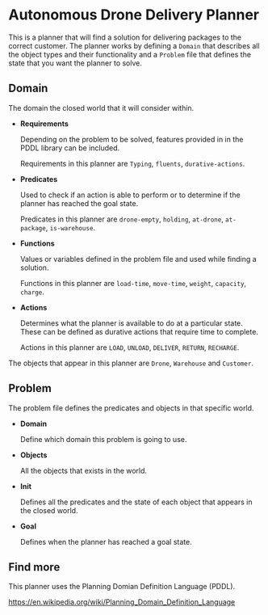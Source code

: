 # Autonomous Drone Delivery Planner
This is a planner that will find a solution for delivering packages to the correct customer.
The planner works by defining a `Domain` that describes all the object types and their functionality and a `Problem` file that defines the state that you want the planner to solve.

## Domain
The domain the closed world that it will consider within.

* **Requirements**

	Depending on the problem to be solved, features provided in in the PDDL library can be included.

	Requirements in this planner are `Typing`, `fluents`, `durative-actions`.

* **Predicates**

	Used to check if an action is able to perform or to determine if the planner has reached the goal state.

	Predicates in this planner are `drone-empty`, `holding`, `at-drone`, `at-package`, `is-warehouse`.

* **Functions**

	Values or variables defined in the problem file and used while finding a solution.

	Functions in this planner are `load-time`, `move-time`, `weight`, `capacity`, `charge`.

* **Actions**

	Determines what the planner is available to do at a particular state.
	These can be defined as durative actions that require time to complete.

	Actions in this planner are `LOAD`, `UNLOAD`, `DELIVER`, `RETURN`, `RECHARGE`.

The objects that appear in this planner are `Drone`, `Warehouse` and `Customer`.

## Problem
The problem file defines the predicates and objects in that specific world.

* **Domain**

	Define which domain this problem is going to use.

* **Objects**

	All the objects that exists in the world.

* **Init**

	Defines all the predicates and the state of each object that appears in the closed world.

* **Goal**

	Defines when the planner has reached a goal state.


## Find more

This planner uses the Planning Domian Definition Language (PDDL).

https://en.wikipedia.org/wiki/Planning_Domain_Definition_Language
